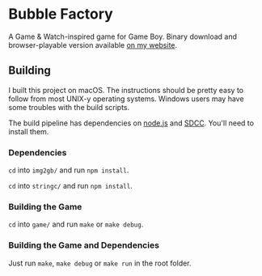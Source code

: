 # Bubble Factory

A Game & Watch-inspired game for Game Boy. Binary download and browser-playable version available [on my website](http://donaldhays.com/projects/bubble-factory/).

## Building

I built this project on macOS. The instructions should be pretty easy to follow from most UNIX-y operating systems. Windows users may have some troubles with the build scripts.

The build pipeline has dependencies on [node.js](http://nodejs.org) and [SDCC](http://sdcc.sourceforge.net). You'll need to install them.

### Dependencies
`cd` into `img2gb/` and run `npm install`.

`cd` into `stringc/` and run `npm install`.

### Building the Game
`cd` into `game/` and run `make` or `make debug`.

### Building the Game and Dependencies
Just run `make`, `make debug` or `make run` in the root folder.
